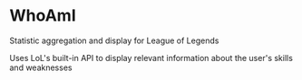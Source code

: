 WhoAmI
======

Statistic aggregation and display for League of Legends

Uses LoL's built-in API to display relevant information about the user's skills and weaknesses
